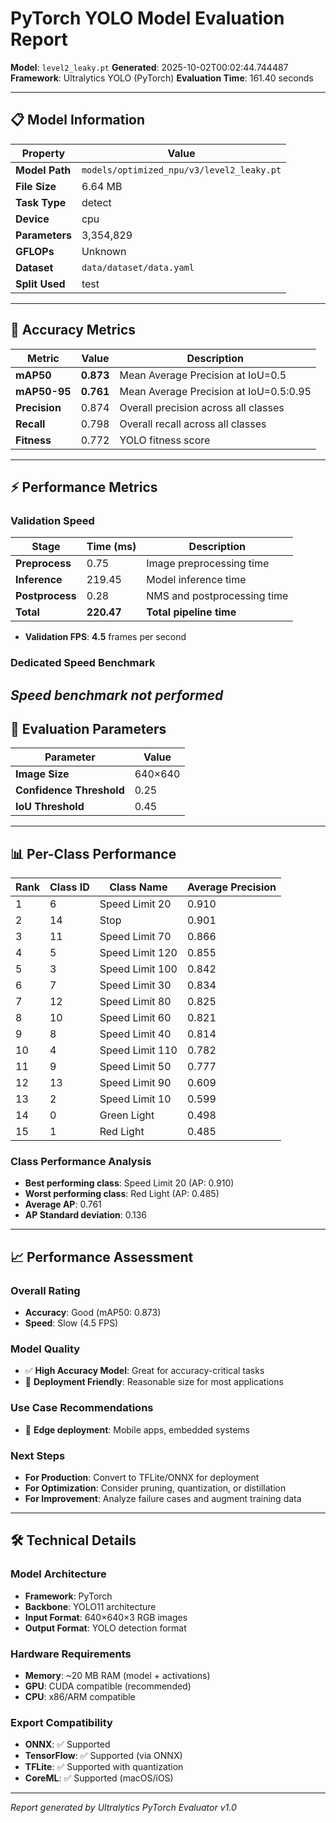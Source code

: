 # PyTorch YOLO Model Evaluation Report

**Model**: `level2_leaky.pt`
**Generated**: 2025-10-02T00:02:44.744487
**Framework**: Ultralytics YOLO (PyTorch)
**Evaluation Time**: 161.40 seconds

---

## 📋 Model Information

| Property | Value |
|----------|-------|
| **Model Path** | `models/optimized_npu/v3/level2_leaky.pt` |
| **File Size** | 6.64 MB |
| **Task Type** | detect |
| **Device** | cpu |
| **Parameters** | 3,354,829 |
| **GFLOPs** | Unknown |
| **Dataset** | `data/dataset/data.yaml` |
| **Split Used** | test |

---

## 🎯 Accuracy Metrics

| Metric | Value | Description |
|--------|-------|-------------|
| **mAP50** | **0.873** | Mean Average Precision at IoU=0.5 |
| **mAP50-95** | **0.761** | Mean Average Precision at IoU=0.5:0.95 |
| **Precision** | 0.874 | Overall precision across all classes |
| **Recall** | 0.798 | Overall recall across all classes |
| **Fitness** | 0.772 | YOLO fitness score |

---

## ⚡ Performance Metrics

### Validation Speed
| Stage | Time (ms) | Description |
|-------|-----------|-------------|
| **Preprocess** | 0.75 | Image preprocessing time |
| **Inference** | 219.45 | Model inference time |
| **Postprocess** | 0.28 | NMS and postprocessing time |
| **Total** | **220.47** | **Total pipeline time** |

- **Validation FPS**: **4.5** frames per second

### Dedicated Speed Benchmark

*Speed benchmark not performed*
---

## 🎪 Evaluation Parameters

| Parameter | Value |
|-----------|-------|
| **Image Size** | 640×640 |
| **Confidence Threshold** | 0.25 |
| **IoU Threshold** | 0.45 |

---
## 📊 Per-Class Performance

| Rank | Class ID | Class Name | Average Precision |
|------|----------|------------|-------------------|
| 1 | 6 | Speed Limit 20 | 0.910 |
| 2 | 14 | Stop | 0.901 |
| 3 | 11 | Speed Limit 70 | 0.866 |
| 4 | 5 | Speed Limit 120 | 0.855 |
| 5 | 3 | Speed Limit 100 | 0.842 |
| 6 | 7 | Speed Limit 30 | 0.834 |
| 7 | 12 | Speed Limit 80 | 0.825 |
| 8 | 10 | Speed Limit 60 | 0.821 |
| 9 | 8 | Speed Limit 40 | 0.814 |
| 10 | 4 | Speed Limit 110 | 0.782 |
| 11 | 9 | Speed Limit 50 | 0.777 |
| 12 | 13 | Speed Limit 90 | 0.609 |
| 13 | 2 | Speed Limit 10 | 0.599 |
| 14 | 0 | Green Light | 0.498 |
| 15 | 1 | Red Light | 0.485 |

### Class Performance Analysis
- **Best performing class**: Speed Limit 20 (AP: 0.910)
- **Worst performing class**: Red Light (AP: 0.485)
- **Average AP**: 0.761
- **AP Standard deviation**: 0.136

---
## 📈 Performance Assessment

### Overall Rating
- **Accuracy**: Good (mAP50: 0.873)
- **Speed**: Slow (4.5 FPS)

### Model Quality
- ✅ **High Accuracy Model**: Great for accuracy-critical tasks
- 📱 **Deployment Friendly**: Reasonable size for most applications

### Use Case Recommendations
- 📱 **Edge deployment**: Mobile apps, embedded systems

### Next Steps
- **For Production**: Convert to TFLite/ONNX for deployment
- **For Optimization**: Consider pruning, quantization, or distillation
- **For Improvement**: Analyze failure cases and augment training data

---

## 🛠️ Technical Details

### Model Architecture
- **Framework**: PyTorch
- **Backbone**: YOLO11 architecture
- **Input Format**: 640×640×3 RGB images
- **Output Format**: YOLO detection format

### Hardware Requirements
- **Memory**: ~20 MB RAM (model + activations)
- **GPU**: CUDA compatible (recommended)
- **CPU**: x86/ARM compatible

### Export Compatibility
- **ONNX**: ✅ Supported
- **TensorFlow**: ✅ Supported (via ONNX)
- **TFLite**: ✅ Supported with quantization
- **CoreML**: ✅ Supported (macOS/iOS)

---

*Report generated by Ultralytics PyTorch Evaluator v1.0*
